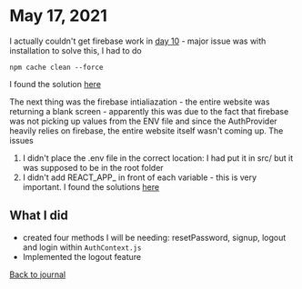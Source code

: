 # May 17, 2021
I actually couldn't get firebase work in [day 10](10.md) - major issue was with installation to solve this, I had to do

```
npm cache clean --force
```
I found the solution [here](https://stackoverflow.com/questions/61285627/cant-install-firbase-in-react-project)

The next thing was the firebase intialiazation - the entire website was returning a blank screen - apparently this was due to the fact that firebase was not picking up values from the ENV file and since the AuthProvider heavily relies on firebase, the entire website itself wasn't coming up. The issues
1. I didn't place the .env file in the correct location: I had put it in src/ but it was supposed to be in the root folder
2. I didn't add REACT_APP_ in front of each variable - this is very important.
I found the solutions [here](https://stackoverflow.com/questions/48378337/create-react-app-not-picking-up-env-files)


## What I did
- created four methods I will be needing: resetPassword, signup, logout and login within `AuthContext.js`
- Implemented the logout feature

[Back to journal](README.md)